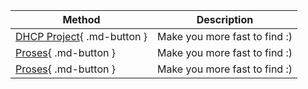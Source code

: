 

| Method      | Description                          |
| ----------- | ------------------------------------ |
| [DHCP Project](https://lapudakali.github.io/LarkaPLS/Page2/){ .md-button }       | Make you more fast to find :)  |
| [Proses](#){ .md-button }       | Make you more fast to find :) |
| [Proses](#){ .md-button }       | Make you more fast to find :) |
